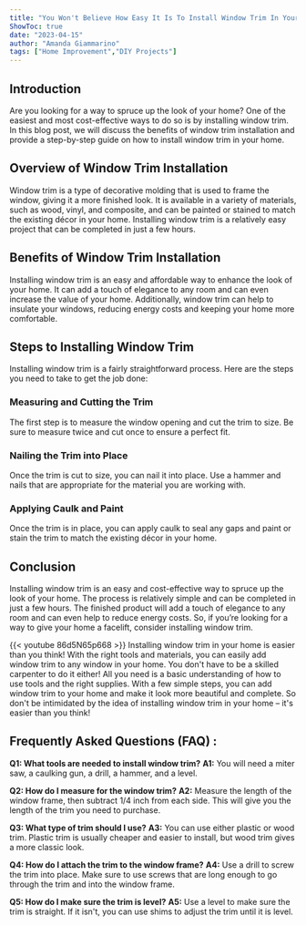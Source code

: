 ```yaml
---
title: "You Won't Believe How Easy It Is To Install Window Trim In Your Home!"
ShowToc: true 
date: "2023-04-15"
author: "Amanda Giammarino" 
tags: ["Home Improvement","DIY Projects"]
---
```

## Introduction 
Are you looking for a way to spruce up the look of your home? One of the easiest and most cost-effective ways to do so is by installing window trim. In this blog post, we will discuss the benefits of window trim installation and provide a step-by-step guide on how to install window trim in your home. 

## Overview of Window Trim Installation
Window trim is a type of decorative molding that is used to frame the window, giving it a more finished look. It is available in a variety of materials, such as wood, vinyl, and composite, and can be painted or stained to match the existing décor in your home. Installing window trim is a relatively easy project that can be completed in just a few hours.

## Benefits of Window Trim Installation
Installing window trim is an easy and affordable way to enhance the look of your home. It can add a touch of elegance to any room and can even increase the value of your home. Additionally, window trim can help to insulate your windows, reducing energy costs and keeping your home more comfortable.

## Steps to Installing Window Trim
Installing window trim is a fairly straightforward process. Here are the steps you need to take to get the job done:

### Measuring and Cutting the Trim
The first step is to measure the window opening and cut the trim to size. Be sure to measure twice and cut once to ensure a perfect fit.

### Nailing the Trim into Place
Once the trim is cut to size, you can nail it into place. Use a hammer and nails that are appropriate for the material you are working with.

### Applying Caulk and Paint
Once the trim is in place, you can apply caulk to seal any gaps and paint or stain the trim to match the existing décor in your home.

## Conclusion
Installing window trim is an easy and cost-effective way to spruce up the look of your home. The process is relatively simple and can be completed in just a few hours. The finished product will add a touch of elegance to any room and can even help to reduce energy costs. So, if you’re looking for a way to give your home a facelift, consider installing window trim.

{{< youtube 86d5N65p668 >}} 
Installing window trim in your home is easier than you think! With the right tools and materials, you can easily add window trim to any window in your home. You don't have to be a skilled carpenter to do it either! All you need is a basic understanding of how to use tools and the right supplies. With a few simple steps, you can add window trim to your home and make it look more beautiful and complete. So don't be intimidated by the idea of installing window trim in your home – it's easier than you think!

## Frequently Asked Questions (FAQ) :
**Q1: What tools are needed to install window trim?** 
**A1:** You will need a miter saw, a caulking gun, a drill, a hammer, and a level.

**Q2: How do I measure for the window trim?** 
**A2:** Measure the length of the window frame, then subtract 1/4 inch from each side. This will give you the length of the trim you need to purchase. 

**Q3: What type of trim should I use?** 
**A3:** You can use either plastic or wood trim. Plastic trim is usually cheaper and easier to install, but wood trim gives a more classic look. 

**Q4: How do I attach the trim to the window frame?** 
**A4:** Use a drill to screw the trim into place. Make sure to use screws that are long enough to go through the trim and into the window frame. 

**Q5: How do I make sure the trim is level?** 
**A5:** Use a level to make sure the trim is straight. If it isn't, you can use shims to adjust the trim until it is level.





